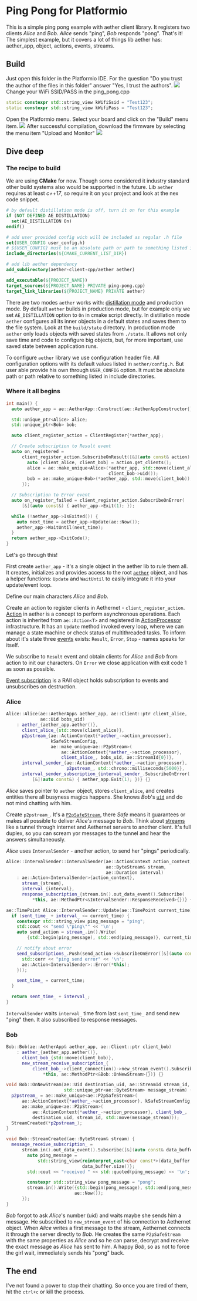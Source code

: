 # Ping Pong for Platformio

This is a simple ping pong example with aether client library. It registers two clients *Alice* and *Bob*. *Alice* sends "ping", *Bob* responds "pong". That's it!
The simplest example, but it covers a lot of things lib aether has: aether_app, object, actions, events, streams.

## Build
Just open this folder in the Platformio IDE. For the question "Do you trust the author of the files in this folder" answer "Yes, I trust the authors".
![](doc/pics/pic1.jpg)
Change your WiFi SSID/PASS in the ping_pong.cpp
```cpp
static constexpr std::string_view kWifiSsid = "Test123";
static constexpr std::string_view kWifiPass = "Test123";
```
Open the Platformio menu. Select your board and click on the "Build" menu item.
![](doc/pics/pic2.jpg)
After successful compilation, download the firmware by selecting the menu item "Upload and Monitor"
![](doc/pics/pic3.jpg)

## Dive deep
### The recipe to build
We are using **CMake** for now. Though some considered it industry standard other build systems also would be supported in the future.
Lib `aether` requires at least *c++17*, so require it on your project and look at the nex code snippet.

```cmake
# by default distillation mode is off, turn it on for this example
if (NOT DEFINED AE_DISTILLATION)
  set(AE_DISTILLATION On)
endif()

# add user provided config wich will be included as regular .h file
set(USER_CONFIG user_config.h)
# ${USER_CONFIG} must be an absolute path or path to something listed in include directories
include_directories(${CMAKE_CURRENT_LIST_DIR})

# add lib aether dependency
add_subdirectory(aether-client-cpp/aether aether)

add_executable(${PROJECT_NAME})
target_sources(${PROJECT_NAME} PRIVATE ping-pong.cpp)
target_link_libraries(${PROJECT_NAME} PRIVATE aether)
```
There are two modes `aether` works with: [distillation mode](link/to/documenation) and production mode.
By default `aether` builds in production mode, but for example only we set `AE_DISTILLATION` option to `On` in cmake script directly.
In distillation mode `aether` configures all its inner objects in a default states and saves them to the file system.
Look at the `build/state` directory.
In production mode `aether` only loads objects with saved states from `./state`.
It allows not only save time and code to configure big objects, but, for more important, use saved state between application runs.

To configure `aether` library we use configuration header file. All configuration options with its default values listed in `aether/config.h`.
But user able provide his own through `USER_CONFIG` option.
It must be absolute path or path relative to something listed in include directories.

### Where it all begins
```cpp
int main() {
  auto aether_app = ae::AetherApp::Construct(ae::AetherAppConstructor{});

  std::unique_ptr<Alice> alice;
  std::unique_ptr<Bob> bob;

  auto client_register_action = ClientRegister{*aether_app};

  // Create subscription to Result event
  auto on_registered =
      client_register_action.SubscribeOnResult([&](auto const& action) {
        auto [client_alice, client_bob] = action.get_clients();
        alice = ae::make_unique<Alice>(*aether_app, std::move(client_alice),
                                       client_bob->uid());
        bob = ae::make_unique<Bob>(*aether_app, std::move(client_bob));
      });

  // Subscription to Error event
  auto on_register_failed = client_register_action.SubscribeOnError(
      [&](auto const&) { aether_app->Exit(1); });

  while (!aether_app->IsExited()) {
    auto next_time = aether_app->Update(ae::Now());
    aether_app->WaitUntil(next_time);
  }
  return aether_app->ExitCode();
}
```

Let's go through this!

First create `aether_app` - it's a single object in the aether lib to rule them all. It creates, initializes and provides access to the root [`aether`](https://aethernet.io/documentation#c++2) object,
and has a helper functions: `Update` and `WaitUntil` to easily integrate it into your update/event loop.

Define our main characters *Alice* and *Bob*.

Create an action to register clients in Aethernet - `client_register_action`.
[Action](https://aethernet.io/technology#action2) in aether is a concept to perform asynchronous operations.
Each action is inherited from `ae::Action<T>` and registered in [ActionProcessor](https://aethernet.io/technology#action2) infrastructure.
It has an `Update` method invoked every loop, where we can manage a state machine or check status of multithreaded tasks.
To inform about it's state three [events](https://aethernet.io/documentation#c++2) exists: `Result`, `Error`, `Stop` - names speaks for itself.

We subscribe to `Result` event and obtain clients for *Alice* and *Bob* from action to init our characters.
On `Error` we close application with exit code 1 as soon as possible.

[Event subscription](https://aethernet.io/documentation#c++2) is a RAII object holds subscription to events and unsubscribes on destruction.

### Alice
```cpp
Alice::Alice(ae::AetherApp& aether_app, ae::Client::ptr client_alice,
             ae::Uid bobs_uid)
    : aether_{aether_app.aether()},
      client_alice_{std::move(client_alice)},
      p2pstream_{ae::ActionContext{*aether_->action_processor},
                 kSafeStreamConfig,
                 ae::make_unique<ae::P2pStream>(
                     ae::ActionContext{*aether_->action_processor},
                     client_alice_, bobs_uid, ae::StreamId{0})},
      interval_sender_{ae::ActionContext{*aether_->action_processor},
                       p2pstream_, std::chrono::milliseconds{5000}},
      interval_sender_subscription_{interval_sender_.SubscribeOnError(
          [&](auto const&) { aether_app.Exit(1); })} {}
```
*Alice* saves pointer to `aether` object, stores `client_alice`, and creates entities there all busyness magics happens.
She knows *Bob*'s [`uid`](https://aethernet.io/technology#registering-new-client0) and do not mind chatting with him.

Create `p2pstream_`. It's a [`P2pSafeStream`](https://aethernet.io/documentation#c++2), there *Safe* means it guarantees or makes all possible to deliver *Alice's* message to *Bob*.
Think about [streams](https://aethernet.io/documentation#c++2) like a tunnel through internet and Aethernet servers to another client.
It's full duplex, so you can scream yor messages to the tunnel and hear the answers simultaneously.

*Alice* uses `IntervalSender` - another action, to send her "pings" periodically.

```cpp
Alice::IntervalSender::IntervalSender(ae::ActionContext action_context,
                                      ae::ByteStream& stream,
                                      ae::Duration interval)
    : ae::Action<IntervalSender>{action_context},
      stream_{stream},
      interval_{interval},
      response_subscription_{stream.in().out_data_event().Subscribe(
          *this, ae::MethodPtr<&IntervalSender::ResponseReceived>{})} {}

ae::TimePoint Alice::IntervalSender::Update(ae::TimePoint current_time) {
  if (sent_time_ + interval_ <= current_time) {
    constexpr std::string_view ping_message = "ping";
    std::cout << "send \"ping\"" << '\n';
    auto send_action = stream_.in().Write(
        {std::begin(ping_message), std::end(ping_message)}, current_time);

    // notify about error
    send_subscriptions_.Push(send_action->SubscribeOnError([&](auto const&) {
      std::cerr << "ping send error" << '\n';
      ae::Action<IntervalSender>::Error(*this);
    }));

    sent_time_ = current_time;
  }

  return sent_time_ + interval_;
}
```
`IntervalSender` waits `interval_` time from last `sent_time_` and send new "ping" then. It also subscribed to response messages.

### Bob
```cpp
Bob::Bob(ae::AetherApp& aether_app, ae::Client::ptr client_bob)
    : aether_{aether_app.aether()},
      client_bob_{std::move(client_bob)},
      new_stream_receive_subscription_{
          client_bob_->client_connection()->new_stream_event().Subscribe(
              *this, ae::MethodPtr<&Bob::OnNewStream>{})} {}

void Bob::OnNewStream(ae::Uid destination_uid, ae::StreamId stream_id,
                      std::unique_ptr<ae::ByteStream> message_stream) {
  p2pstream_ = ae::make_unique<ae::P2pSafeStream>(
      ae::ActionContext{*aether_->action_processor}, kSafeStreamConfig,
      ae::make_unique<ae::P2pStream>(
          ae::ActionContext{*aether_->action_processor}, client_bob_,
          destination_uid, stream_id, std::move(message_stream)));
  StreamCreated(*p2pstream_);
}

void Bob::StreamCreated(ae::ByteStream& stream) {
  message_receive_subscription_ =
      stream.in().out_data_event().Subscribe([&](auto const& data_buffer) {
        auto ping_message =
            std::string_view{reinterpret_cast<char const*>(data_buffer.data()),
                             data_buffer.size()};
        std::cout << "received " << std::quoted(ping_message) << '\n';

        constexpr std::string_view pong_message = "pong";
        stream.in().Write({std::begin(pong_message), std::end(pong_message)},
                          ae::Now());
      });
}
```

*Bob* forgot to ask *Alice*'s number (uid) and waits maybe she sends him a message.
He subscribed to `new_stream_event` of his connection to Aethernet object.
When *Alice* writes a first message to the stream, Aethernet connects it through the server directly to *Bob*.
He creates the same `P2pSafeStream` with the same properties as *Alice* and so he can parse, decrypt and receive the exact message as *Alice* has sent to him.
A happy *Bob*, so as not to force the girl wait, immediately sends his "pong" back.

## The end
I've not found a power to stop their chatting. So once you are tired of them, hit the `ctrl+c` or kill the process.
